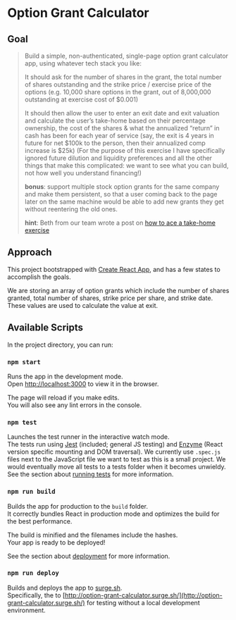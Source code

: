 # Option Grant Calculator

## Goal

> Build a simple, non-authenticated, single-page option grant calculator app, using whatever tech stack you like:
> 
> It should ask for the number of shares in the grant, the total number of shares outstanding and the strike price / exercise price of the options
> (e.g. 10,000 share options in the grant, out of 8,000,000 outstanding at exercise cost of $0.001)
> 
> It should then allow the user to enter an exit date and exit valuation and calculate the user’s take-home based on their percentage ownership, the cost of the shares & what the annualized “return” in cash has been for each year of service
> (say, the exit is 4 years in future for net $100k to the person, then their annualized comp increase is $25k)
> (For the purpose of this exercise I have specifically ignored future dilution and liquidity preferences and all the other things that make this complicated: we want to see what you can build, not how well you understand financing!)
> 
> **bonus**: support multiple stock option grants for the same company and make them persistent, so that a user coming back to the page later on the same machine would be able to add new grants they get without reentering the old ones.
> 
> **hint**: Beth from our team wrote a post on [how to ace a take-home exercise](https://blog.ltse.com/six-tips-to-ace-a-coding-exercise-e0a8d67d96c9)

## Approach

This project bootstrapped with [Create React App](https://github.com/facebook/create-react-app), and has a few states to accomplish the goals.

We are storing an array of option grants which include the number of shares granted, total number of shares, strike price per share, and strike date. These values are used to calculate the value at exit.
 
## Available Scripts

In the project directory, you can run:

### `npm start`

Runs the app in the development mode.<br>
Open [http://localhost:3000](http://localhost:3000) to view it in the browser.

The page will reload if you make edits.<br>
You will also see any lint errors in the console.

### `npm test`

Launches the test runner in the interactive watch mode.<br>
The tests run using [Jest](https://www.npmjs.com/package/jest) (included; general JS testing) and [Enzyme](https://www.npmjs.com/package/enzyme) (React version specific mounting and DOM traversal).
We currently use `.spec.js` files next to the JavaScript file we want to test as this is a small project. We would eventually move all tests to a tests folder when it becomes unwieldy.
See the section about [running tests](https://facebook.github.io/create-react-app/docs/running-tests) for more information.

### `npm run build`

Builds the app for production to the `build` folder.<br>
It correctly bundles React in production mode and optimizes the build for the best performance.

The build is minified and the filenames include the hashes.<br>
Your app is ready to be deployed!

See the section about [deployment](https://facebook.github.io/create-react-app/docs/deployment) for more information.

### `npm run deploy`

Builds and deploys the app to [surge.sh](https://surge.sh/).<br>
Specifically, the to [http://option-grant-calculator.surge.sh/](http://option-grant-calculator.surge.sh/) for testing without a local development environment.
